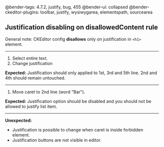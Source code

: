 @bender-tags: 4.7.2, justify, bug, 455
@bender-ui: collapsed
@bender-ckeditor-plugins: toolbar, justify, wysiwygarea, elementspath, sourcearea

## Justification disabling on disallowedContent rule

General note: CKEditor config **disallows** only on justification in `<h1>` element.

----

1. Select entire text.
1. Change justification

**Expected:** Justification should only applied to 1st, 3rd and 5th line. 2nd and 4th should remain untouched.

----

1. Move caret to 2nd line (word "Bar").

**Expected:** Justification option should be disabled and you should not be allowed to justify list item.

----
**Unexpected:**

* Justification is possible to change when caret is inside forbidden element.
* Justification buttons are not visible in editor.
